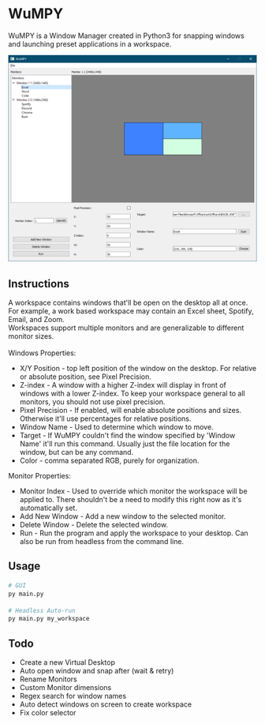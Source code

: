 # WuMPY

WuMPY is a Window Manager created in Python3 for snapping windows and launching preset applications in a workspace. 
<p align="center">
   <img src="./Preview/WuMPY.png"/>
</p>

## Instructions
A workspace contains windows that'll be open on the desktop all at once. For example, a work based workspace may contain an Excel sheet, Spotify, Email, and Zoom.
<br>Workspaces support multiple monitors and are generalizable to different monitor sizes. 
<br><br>Windows Properties:
* X/Y Position - top left position of the window on the desktop. For relative or absolute position, see Pixel Precision.
* Z-index - A window with a higher Z-index will display in front of windows with a lower Z-index. To keep your workspace general to all monitors, you should not use pixel precision.
* Pixel Precision - If enabled, will enable absolute positions and sizes. Otherwise it'll use percentages for relative positions.
* Window Name - Used to determine which window to move.
* Target - If WuMPY couldn't find the window specified by 'Window Name' it'll run this command. Usually just the file location for the window, but can be any command.
* Color - comma separated RGB, purely for organization.

Monitor Properties:
* Monitor Index - Used to override which monitor the workspace will be applied to. There shouldn't be a need to modify this right now as it's automatically set. 
* Add New Window - Add a new window to the selected monitor.
* Delete Window - Delete the selected window.
* Run - Run the program and apply the workspace to your desktop. Can also be run from headless from the command line.

## Usage

```python
# GUI
py main.py

# Headless Auto-run
py main.py my_workspace
```

## Todo
- Create a new Virtual Desktop
- Auto open window and snap after (wait & retry)
- Rename Monitors
- Custom Monitor dimensions
- Regex search for window names
- Auto detect windows on screen to create workspace
- Fix color selector
